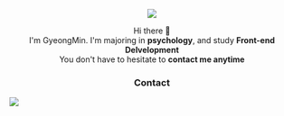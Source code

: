 <p align="center">
  <img src="https://item.kakaocdn.net/do/9b7b3f4b6511d6f1d5425ee7893b1f329f5287469802eca457586a25a096fd31"><br/>
<p>

<p align="center">
Hi there 👋</br>
I'm GyeongMin. I'm majoring in <b>psychology</b>, and study <b>Front-end Delvelopment</b></br>
You don't have to hesitate to <b>contact me anytime</b>
</p>

<h3 align="center"><b>Contact</b></h3>
<a href="버튼을 눌렀을 때 이동할 링크" target="_blank"><img src="https://img.shields.io/badge/Gmail-EA4335?style=plastic&logo=Gmail&logoColor=ffffff"/></a>
